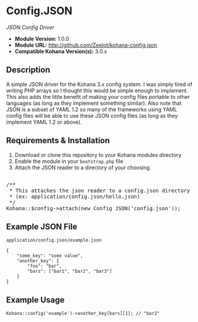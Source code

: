 # Config.JSON

*JSON Config Driver*

- **Module Version:** 1.0.0
- **Module URL:** <http://github.com/Zeelot/kohana-config.json>
- **Compatible Kohana Version(s):** 3.0.x

## Description

A simple JSON driver for the Kohana 3.x config system. I was simply tired of writing PHP arrays so I 
thought this would be simple enough to implement. This also adds the little benefit of making your 
config files portable to other languages (as long as they implement something similar). Also note 
that JSON is a subset of YAML 1.2 so many of the frameworks using YAML config files will be able to 
use these JSON config files (as long as they implement YAML 1.2 or above).

## Requirements & Installation

1. Download or clone this repository to your Kohana modules directory
2. Enable the module in your `bootstrap.php` file
3. Attach the JSON reader to a directory of your choosing

<pre></code>
/**
 * This attaches the json reader to a config.json directory
 * (ex: application/config.json/hello.json)
 */
Kohana::$config->attach(new Config_JSON('config.json'));
</code></pre>

## Example JSON File

`application/config.json/example.json`

	{
		"some_key": "some value",
		"another_key": {
			"foo": "bar",
			"bars": ["bar1", "bar2", "bar3"]
		}
	}

## Example Usage

	Kohana::config('example')->another_key[bars][1]; // "bar2"
